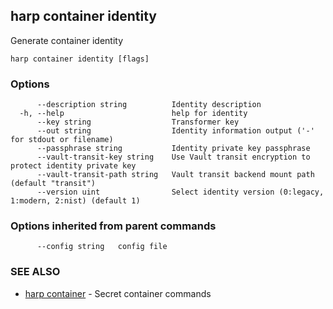 ## harp container identity

Generate container identity

```
harp container identity [flags]
```

### Options

```
      --description string          Identity description
  -h, --help                        help for identity
      --key string                  Transformer key
      --out string                  Identity information output ('-' for stdout or filename)
      --passphrase string           Identity private key passphrase
      --vault-transit-key string    Use Vault transit encryption to protect identity private key
      --vault-transit-path string   Vault transit backend mount path (default "transit")
      --version uint                Select identity version (0:legacy, 1:modern, 2:nist) (default 1)
```

### Options inherited from parent commands

```
      --config string   config file
```

### SEE ALSO

* [harp container](harp_container.md)	 - Secret container commands

